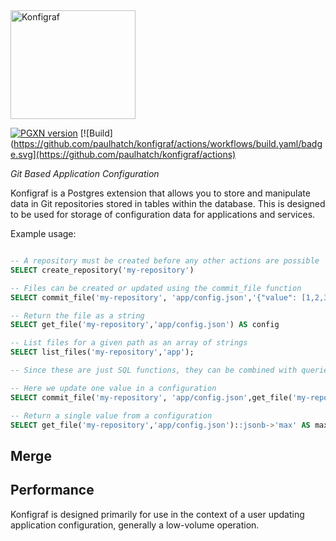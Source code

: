 <img src="https://www.konfigraf.com/logo.png" title="" alt="Konfigraf" width="200" height="174">

[![PGXN version](https://badge.fury.io/pg/konfigraf.svg)](https://badge.fury.io/pg/konfigraf)
[![Build](https://github.com/paulhatch/konfigraf/actions/workflows/build.yaml/badge.svg](https://github.com/paulhatch/konfigraf/actions)

_Git Based Application Configuration_

Konfigraf is a Postgres extension that allows you to store and manipulate data
in Git repositories stored in tables within the database. This is designed to
be used for storage of configuration data for applications and services.

Example usage:

```sql

-- A repository must be created before any other actions are possible
SELECT create_repository('my-repository')

-- Files can be created or updated using the commit_file function
SELECT commit_file('my-repository', 'app/config.json','{"value": [1,2,3]}','John Doe','Set Value', 'john.d@example.com');

-- Return the file as a string
SELECT get_file('my-repository','app/config.json') AS config

-- List files for a given path as an array of strings
SELECT list_files('my-repository','app');

-- Since these are just SQL functions, they can be combined with queries

-- Here we update one value in a configuration
SELECT commit_file('my-repository', 'app/config.json',get_file('my-repository','app/config.json')::jsonb || '{"max":42}'::jsonb,'John Doe','Update max value', 'john.d@example.com');

-- Return a single value from a configuration
SELECT get_file('my-repository','app/config.json')::jsonb->'max' AS maximum

```

## Merge


## Performance

Konfigraf is designed primarily for use in the context of a user updating
application configuration, generally a low-volume operation.
